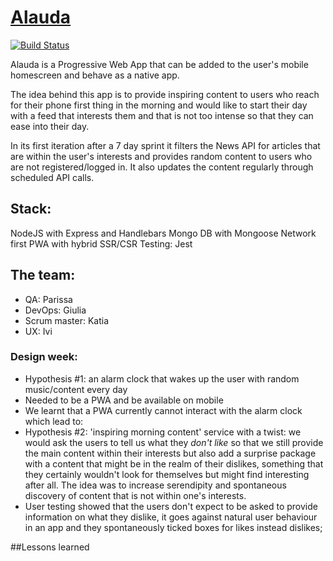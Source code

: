 # [Alauda](alauda.herokuapp.com)
[![Build Status](https://travis-ci.org/fac-13/allauda.svg?branch=master)](https://travis-ci.org/fac-13/allauda)

Alauda is a Progressive Web App that can be added to the user's mobile homescreen and behave as a native app.  

The idea behind this app is to provide inspiring content to users who reach for their phone first thing in the morning and would like to start their day with a feed that interests them and that is not too intense so that they can ease into their day.  

In its first iteration after a 7 day sprint it filters the News API for articles that are within the user's interests and provides random content to users who are not registered/logged in.
It also updates the content regularly through scheduled API calls.

## Stack:
NodeJS with Express and Handlebars
Mongo DB with Mongoose
Network first PWA with hybrid SSR/CSR
Testing: Jest

## The team:
- QA: Parissa
- DevOps: Giulia
- Scrum master: Katia
- UX: Ivi

### Design week:
- Hypothesis #1: an alarm clock that wakes up the user with random music/content every day
- Needed to be a PWA and be available on mobile
- We learnt that a PWA currently cannot interact with the alarm clock which lead to:
- Hypothesis #2: 'inspiring morning content' service with a twist: we would ask the users to tell us what they *don't like* so that we still provide the main content within their interests but also add a surprise package with a content that might be in the realm of their dislikes, something that they certainly wouldn't look for themselves but might find interesting after all. The idea was to increase serendipity and spontaneous discovery of content that is not within one's interests.
- User testing showed that the users don't expect to be asked to provide information on what they dislike, it goes against natural user behaviour in an app and they spontaneously ticked boxes for likes instead dislikes;

##Lessons learned

